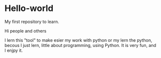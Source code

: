 # Hello-world
My first repository to learn.

Hi people and others

I lern this "tool" to make esier my work with python or my lern the python, becous I just lern, little about programming, using Python. It is very fun, and I enjpy it.
